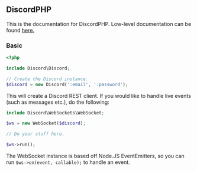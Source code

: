 ## DiscordPHP

This is the documentation for DiscordPHP. Low-level documentation can be found [here.](https://teamreflex.github.io/DiscordPHP/)

### Basic

```php
<?php

include Discord\Discord;

// Create the Discord instance.
$discord = new Discord(':email', ':password');
```

This will create a Discord REST client. If you would like to handle live events (such as messages etc.), do the following:

```php
include Discord\WebSockets\WebSocket;

$ws = new WebSocket($discord);

// Do your stuff here.

$ws->run();
```

The WebSocket instance is based off Node.JS EventEmitters, so you can run `$ws->on(event, callable);` to handle an event.